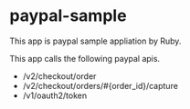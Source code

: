 # paypal-sample

This app is paypal sample appliation by Ruby.

This app calls the following paypal apis.
- /v2/checkout/order
- /v2/checkout/orders/#{order_id}/capture
- /v1/oauth2/token
